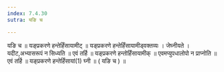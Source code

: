 ```yaml
---
index: 7.4.30
sutra: यङि च

---
```

 यङि च ॥ यङ्प्रकरणे हन्तेर्हिंसायामीट् ॥ यङ्प्रकरणे हन्तेर्हिंसायामीड्वक्तव्यः । जेघ्नीयते । यदीट,अभ्यासरूपं न सिध्यति ॥ एवं तर्हि ॥ यङ्प्रकरणे हन्तोर्हिंसायामीक् ॥ एवमप्युपधालोपो न प्राप्नोति ॥ एवं तर्हि ॥ यङ्प्रकरणे हन्तेर्हिंसायां(1) घ्नी ॥ ( यङि च ) ॥ 